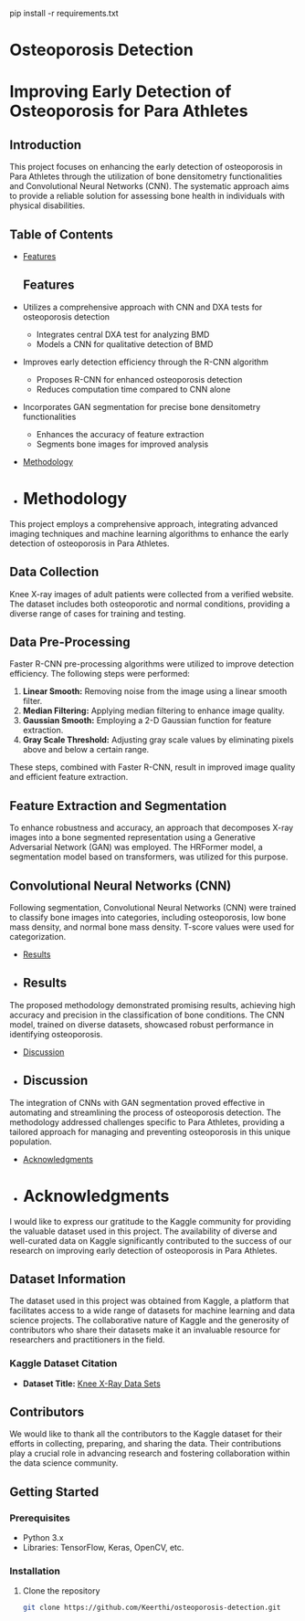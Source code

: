 pip install -r requirements.txt
# Osteoporosis Detection 
# Improving Early Detection of Osteoporosis for Para Athletes

## Introduction

This project focuses on enhancing the early detection of osteoporosis in Para Athletes through the utilization of bone densitometry functionalities and Convolutional Neural Networks (CNN). The systematic approach aims to provide a reliable solution for assessing bone health in individuals with physical disabilities.

## Table of Contents

- [Features](#features)
   ## Features

- Utilizes a comprehensive approach with CNN and DXA tests for osteoporosis detection
  - Integrates central DXA test for analyzing BMD
  - Models a CNN for qualitative detection of BMD
- Improves early detection efficiency through the R-CNN algorithm
  - Proposes R-CNN for enhanced osteoporosis detection
  - Reduces computation time compared to CNN alone
- Incorporates GAN segmentation for precise bone densitometry functionalities
  - Enhances the accuracy of feature extraction
  - Segments bone images for improved analysis

- [Methodology](#methodology)
- # Methodology

This project employs a comprehensive approach, integrating advanced imaging techniques and machine learning algorithms to enhance the early detection of osteoporosis in Para Athletes.

## Data Collection

Knee X-ray images of adult patients were collected from a verified website. The dataset includes both osteoporotic and normal conditions, providing a diverse range of cases for training and testing.

## Data Pre-Processing

Faster R-CNN pre-processing algorithms were utilized to improve detection efficiency. The following steps were performed:

1. **Linear Smooth:** Removing noise from the image using a linear smooth filter.
2. **Median Filtering:** Applying median filtering to enhance image quality.
3. **Gaussian Smooth:** Employing a 2-D Gaussian function for feature extraction.
4. **Gray Scale Threshold:** Adjusting gray scale values by eliminating pixels above and below a certain range.

These steps, combined with Faster R-CNN, result in improved image quality and efficient feature extraction.

## Feature Extraction and Segmentation

To enhance robustness and accuracy, an approach that decomposes X-ray images into a bone segmented representation using a Generative Adversarial Network (GAN) was employed. The HRFormer model, a segmentation model based on transformers, was utilized for this purpose.

## Convolutional Neural Networks (CNN)

Following segmentation, Convolutional Neural Networks (CNN) were trained to classify bone images into categories, including osteoporosis, low bone mass density, and normal bone mass density. T-score values were used for categorization.

- [Results](#results)
- ## Results

The proposed methodology demonstrated promising results, achieving high accuracy and precision in the classification of bone conditions. The CNN model, trained on diverse datasets, showcased robust performance in identifying osteoporosis.
- [Discussion](#discussion)
- ## Discussion

The integration of CNNs with GAN segmentation proved effective in automating and streamlining the process of osteoporosis detection. The methodology addressed challenges specific to Para Athletes, providing a tailored approach for managing and preventing osteoporosis in this unique population.

- [Acknowledgments](#acknowledgments)
- # Acknowledgments

I would like to express our gratitude to the Kaggle community for providing the valuable dataset used in this project. The availability of diverse and well-curated data on Kaggle significantly contributed to the success of our research on improving early detection of osteoporosis in Para Athletes.

## Dataset Information

The dataset used in this project was obtained from Kaggle, a platform that facilitates access to a wide range of datasets for machine learning and data science projects. The collaborative nature of Kaggle and the generosity of contributors who share their datasets make it an invaluable resource for researchers and practitioners in the field.

### Kaggle Dataset Citation

- **Dataset Title:** [Knee X-Ray Data Sets](/kaggle/input/osteoporosis-knee-xray-dataset)

## Contributors

We would like to thank all the contributors to the Kaggle dataset for their efforts in collecting, preparing, and sharing the data. Their contributions play a crucial role in advancing research and fostering collaboration within the data science community.

## Getting Started

### Prerequisites

- Python 3.x
- Libraries: TensorFlow, Keras, OpenCV, etc.

### Installation

1. Clone the repository
   ```bash
   git clone https://github.com/Keerthi/osteoporosis-detection.git


